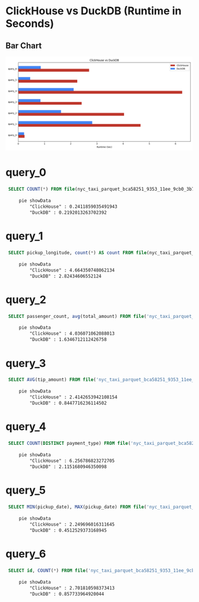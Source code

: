 # ClickHouse vs DuckDB (Runtime in Seconds)

## Bar Chart
![Bar Chart](bar_chart.png)
# query_0
```sql
 SELECT COUNT(*) FROM file(nyc_taxi_parquet_bca58251_9353_11ee_9cb0_3b79d3d65d52.parquet);
```

```mermaid
     pie showData
         "ClickHouse" : 0.2411859035491943
         "DuckDB" : 0.2192013263702392
```
# query_1
```sql
 SELECT pickup_longitude, count(*) AS count FROM file(nyc_taxi_parquet_bca58251_9353_11ee_9cb0_3b79d3d65d52.parquet) GROUP BY pickup_longitude ORDER BY count DESC LIMIT 10;
```

```mermaid
     pie showData
         "ClickHouse" : 4.664350748062134
         "DuckDB" : 2.82434606552124
```
# query_2
```sql
 SELECT passenger_count, avg(total_amount) FROM file('nyc_taxi_parquet_bca58251_9353_11ee_9cb0_3b79d3d65d52.parquet') GROUP BY passenger_count;
```

```mermaid
     pie showData
         "ClickHouse" : 4.036071062088013
         "DuckDB" : 1.6346712112426758
```
# query_3
```sql
 SELECT AVG(tip_amount) FROM file('nyc_taxi_parquet_bca58251_9353_11ee_9cb0_3b79d3d65d52.parquet');
```

```mermaid
     pie showData
         "ClickHouse" : 2.4142653942108154
         "DuckDB" : 0.8447716236114502
```
# query_4
```sql
 SELECT COUNT(DISTINCT payment_type) FROM file('nyc_taxi_parquet_bca58251_9353_11ee_9cb0_3b79d3d65d52.parquet');
```

```mermaid
     pie showData
         "ClickHouse" : 6.256786823272705
         "DuckDB" : 2.1151680946350098
```
# query_5
```sql
 SELECT MIN(pickup_date), MAX(pickup_date) FROM file('nyc_taxi_parquet_bca58251_9353_11ee_9cb0_3b79d3d65d52.parquet');
```

```mermaid
     pie showData
         "ClickHouse" : 2.249696016311645
         "DuckDB" : 0.4512529373168945
```
# query_6
```sql
 SELECT id, COUNT(*) FROM file('nyc_taxi_parquet_bca58251_9353_11ee_9cb0_3b79d3d65d52.parquet') GROUP BY id ORDER BY COUNT(*) DESC LIMIT 10;;
```

```mermaid
     pie showData
         "ClickHouse" : 2.701810598373413
         "DuckDB" : 0.857733964920044
```
